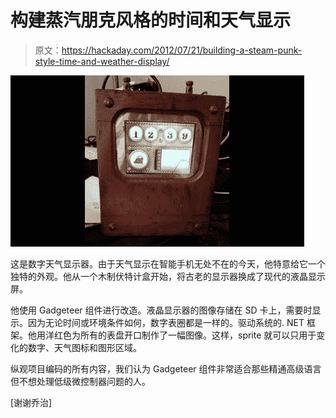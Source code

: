 # 构建蒸汽朋克风格的时间和天气显示

> 原文：<https://hackaday.com/2012/07/21/building-a-steam-punk-style-time-and-weather-display/>

![](img/a9acf2901ef2b4e5585e67bb6fe00228.png "steampunk-weather-display")

这是数字天气显示器。由于天气显示在智能手机无处不在的今天，他特意给它一个独特的外观。他从一个木制伏特计盒开始，将古老的显示器换成了现代的液晶显示屏。

他使用 Gadgeteer 组件进行改造。液晶显示器的图像存储在 SD 卡上，需要时显示。因为无论时间或环境条件如何，数字表圈都是一样的。驱动系统的. NET 框架。他用洋红色为所有的表盘开口制作了一幅图像。这样，sprite 就可以只用于变化的数字、天气图标和图形区域。

纵观项目编码的所有内容，我们认为 Gadgeteer 组件非常适合那些精通高级语言但不想处理低级微控制器问题的人。

[谢谢乔治]